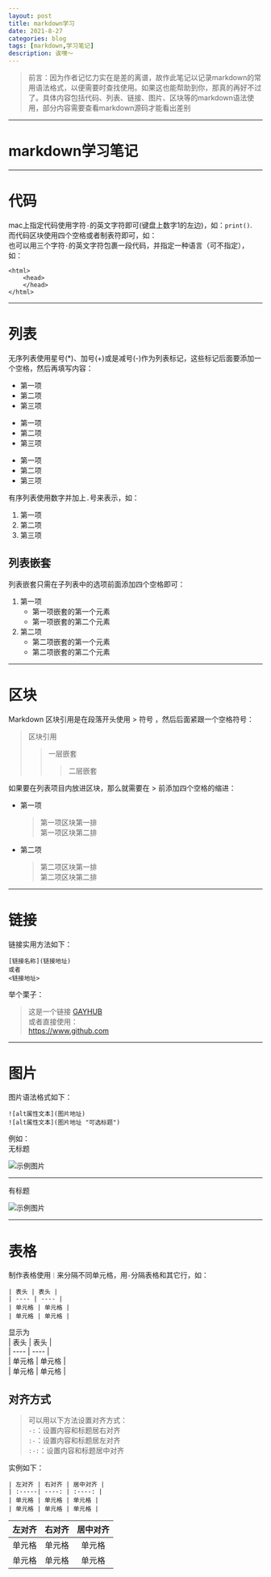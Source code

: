 ```yaml
---
layout: post
title: markdown学习
date: 2021-8-27
categories: blog
tags: [markdown,学习笔记]
description: 诶嘿～
---  
```


> 前言：因为作者记忆力实在是差的离谱，故作此笔记以记录markdown的常用语法格式，以便需要时查找使用。如果这也能帮助到你，那真的再好不过了。具体内容包括代码、列表、链接、图片、区块等的markdown语法使用，部分内容需要查看markdown源码才能看出差别

---
# markdown学习笔记
---  

# 代码
mac上指定代码使用字符`·`的英文字符即可(键盘上数字1的左边)，如：`print()`.   
而代码区块使用四个空格或者制表符即可，如：  
    <html>
      <head>
      </head>
    </html>
也可以用三个字符`·`的英文字符包裹一段代码，并指定一种语言（可不指定），如：  
``` 
<html>
    <head>
    </head> 
</html>
```  
---
# 列表
无序列表使用星号(*)、加号(+)或是减号(-)作为列表标记，这些标记后面要添加一个空格，然后再填写内容：
* 第一项
* 第二项
* 第三项

+ 第一项
+ 第二项
+ 第三项

- 第一项
- 第二项
- 第三项  

有序列表使用数字并加上`.`号来表示，如：
1. 第一项
2. 第二项
3. 第三项  
   
## 列表嵌套
列表嵌套只需在子列表中的选项前面添加四个空格即可：
1. 第一项
   - 第一项嵌套的第一个元素
   - 第一项嵌套的第二个元素
2. 第二项
   - 第二项嵌套的第一个元素  
   - 第二项嵌套的第二个元素     

---   

# 区块
Markdown 区块引用是在段落开头使用 > 符号 ，然后后面紧跟一个空格符号：
  > 区块引用  
  > > 一层嵌套
  > > > 二层嵌套    

如果要在列表项目内放进区块，那么就需要在 > 前添加四个空格的缩进：
- 第一项
  > 第一项区块第一排  
  > 第一项区块第二排
- 第二项
  > 第二项区块第一排  
  > 第二项区块第二排
---      
       
# 链接
链接实用方法如下：  
```
[链接名称](链接地址)
或者
<链接地址>
```  
举个栗子：  
> 这是一个链接 [GAYHUB](https://www.github.com)  
> 或者直接使用：  
> <https://www.github.com>     

---    

# 图片
图片语法格式如下：  
```
![alt属性文本](图片地址)
![alt属性文本](图片地址 "可选标题")
```
例如：  
无标题    

![示例图片](../img/favicon.png)

---  

有标题  

![示例图片](../img/favicon.png "logo")  

---
  
# 表格
制作表格使用`｜`来分隔不同单元格，用`-`分隔表格和其它行，如：
```
| 表头 | 表头 |
| ---- | ---- |
| 单元格 | 单元格 |
| 单元格 | 单元格 |
```
显示为  
| 表头 | 表头 |  
| ---- | ---- |  
| 单元格 | 单元格 |  
| 单元格 | 单元格 |  

## 对齐方式
> 可以用以下方法设置对齐方式：  
> `-:`：设置内容和标题居右对齐  
> `:-`：设置内容和标题居左对齐  
> `:-:`：设置内容和标题居中对齐  

实例如下：
```
| 左对齐 | 右对齐 | 居中对齐 |
| :-----| ----: | :----: |
| 单元格 | 单元格 | 单元格 |
| 单元格 | 单元格 | 单元格 |
```
| 左对齐 | 右对齐 | 居中对齐 |
| :-----| ----: | :----: |
| 单元格 | 单元格 | 单元格 |
| 单元格 | 单元格 | 单元格 |













